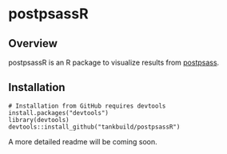 # postpsassR

## Overview

postpsassR is an R package to visualize results from [postpsass](https://github.com/tankbuild/postpsass). 

## Installation

```
# Installation from GitHub requires devtools
install.packages("devtools")
library(devtools)
devtools::install_github("tankbuild/postpsassR")
```

A more detailed readme will be coming soon.
